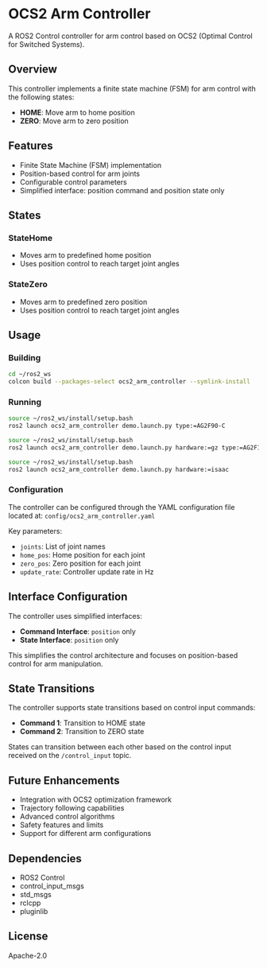 # OCS2 Arm Controller

A ROS2 Control controller for arm control based on OCS2 (Optimal Control for Switched Systems).

## Overview

This controller implements a finite state machine (FSM) for arm control with the following states:

- **HOME**: Move arm to home position
- **ZERO**: Move arm to zero position

## Features

- Finite State Machine (FSM) implementation
- Position-based control for arm joints
- Configurable control parameters
- Simplified interface: position command and position state only

## States

### StateHome
- Moves arm to predefined home position
- Uses position control to reach target joint angles

### StateZero
- Moves arm to predefined zero position
- Uses position control to reach target joint angles

## Usage

### Building

```bash
cd ~/ros2_ws
colcon build --packages-select ocs2_arm_controller --symlink-install
```

### Running

```bash
source ~/ros2_ws/install/setup.bash
ros2 launch ocs2_arm_controller demo.launch.py type:=AG2F90-C
```

```bash
source ~/ros2_ws/install/setup.bash
ros2 launch ocs2_arm_controller demo.launch.py hardware:=gz type:=AG2F120S
```

```bash
source ~/ros2_ws/install/setup.bash
ros2 launch ocs2_arm_controller demo.launch.py hardware:=isaac
```


### Configuration

The controller can be configured through the YAML configuration file located at:
`config/ocs2_arm_controller.yaml`

Key parameters:
- `joints`: List of joint names
- `home_pos`: Home position for each joint
- `zero_pos`: Zero position for each joint
- `update_rate`: Controller update rate in Hz

## Interface Configuration

The controller uses simplified interfaces:
- **Command Interface**: `position` only
- **State Interface**: `position` only

This simplifies the control architecture and focuses on position-based control for arm manipulation.

## State Transitions

The controller supports state transitions based on control input commands:

- **Command 1**: Transition to HOME state  
- **Command 2**: Transition to ZERO state

States can transition between each other based on the control input received on the `/control_input` topic.

## Future Enhancements

- Integration with OCS2 optimization framework
- Trajectory following capabilities
- Advanced control algorithms
- Safety features and limits
- Support for different arm configurations

## Dependencies

- ROS2 Control
- control_input_msgs
- std_msgs
- rclcpp
- pluginlib

## License

Apache-2.0 